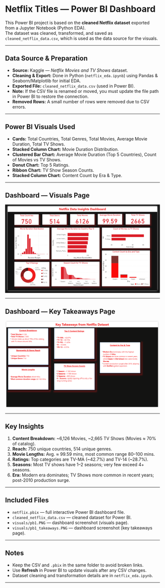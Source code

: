 # Netflix Titles — Power BI Dashboard

This Power BI project is based on the **cleaned Netflix dataset** exported from a Jupyter Notebook (Python EDA).  
The dataset was cleaned, transformed, and saved as `cleaned_netflix_data.csv`, which is used as the data source for the visuals.

---

## Data Source & Preparation
- **Source:** Kaggle — *Netflix Movies and TV Shows* dataset.
- **Cleaning & Export:** Done in Python (`netflix_eda.ipynb`) using Pandas & Seaborn/Matplotlib for initial EDA.
- **Exported File:** `cleaned_netflix_data.csv` (used in Power BI).
- **Note:** If the CSV file is renamed or moved, you must update the file path in Power BI to restore the connection.
- **Removed Rows:** A small number of rows were removed due to CSV errors.

---

## Power BI Visuals Used
- **Cards:** Total Countries, Total Genres, Total Movies, Average Movie Duration, Total TV Shows.
- **Stacked Column Chart:** Movie Duration Distribution.
- **Clustered Bar Chart:** Average Movie Duration (Top 5 Countries), Count of Movies vs TV Shows.
- **Donut Chart:** Top 5 Ratings.
- **Ribbon Chart:** TV Show Season Counts.
- **Stacked Column Chart:** Content Count by Era & Type.

---

## Dashboard — Visuals Page
![Dashboard Visuals](visuals/pb1.PNG)

---

## Dashboard — Key Takeaways Page
![Key Takeaways](visuals/pb1_takeaways.PNG)

---

## Key Insights
1. **Content Breakdown:** ~6,126 Movies, ~2,665 TV Shows (Movies ≈ 70% of catalog).
2. **Reach:** 750 unique countries, 514 unique genres.
3. **Movie Lengths:** Avg. ≈ 99.59 mins, most common range 80–100 mins.
4. **Ratings:** Top categories are TV-MA (~42.7%) and TV-14 (~28.7%).
5. **Seasons:** Most TV shows have 1–2 seasons; very few exceed 4+ seasons.
6. **Era:** Modern era dominates; TV Shows more common in recent years; post-2010 production surge.

---

## Included Files
- `netflix.pbix` — full interactive Power BI dashboard file.
- `cleaned_netflix_data.csv` — cleaned dataset for Power BI.
- `visuals/pb1.PNG` — dashboard screenshot (visuals page).
- `visuals/pb1_takeaways.PNG` — dashboard screenshot (key takeaways page).


---

## Notes
- Keep the CSV and `.pbix` in the same folder to avoid broken links.
- Use **Refresh** in Power BI to update visuals after any CSV changes.
- Dataset cleaning and transformation details are in `netflix_eda.ipynb`.

---
